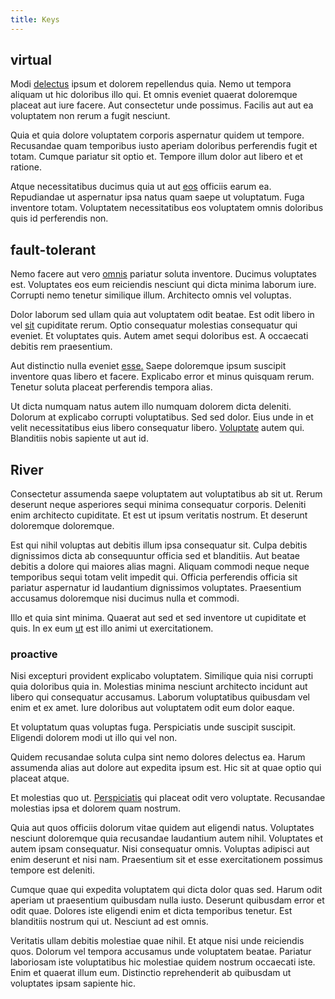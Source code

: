 ```yaml
---
title: Keys
---
```


## virtual

Modi [delectus](/facere/temporibus/consequatur/qui/cuban_peso_rustic_program.md) ipsum et dolorem repellendus quia. Nemo ut tempora aliquam ut hic doloribus illo qui. Et omnis eveniet quaerat doloremque placeat aut iure facere. Aut consectetur unde possimus. Facilis aut aut ea voluptatem non rerum a fugit nesciunt.

Quia et quia dolore voluptatem corporis aspernatur quidem ut tempore. Recusandae quam temporibus iusto aperiam doloribus perferendis fugit et totam. Cumque pariatur sit optio et. Tempore illum dolor aut libero et et ratione.

Atque necessitatibus ducimus quia ut aut [eos](/facere/odit/licensed_granite_salad.md) officiis earum ea. Repudiandae ut aspernatur ipsa natus quam saepe ut voluptatum. Fuga inventore totam. Voluptatem necessitatibus eos voluptatem omnis doloribus quis id perferendis non.

## fault-tolerant

Nemo facere aut vero [omnis](/facere/odit/equatorial_guinea.md) pariatur soluta inventore. Ducimus voluptates est. Voluptates eos eum reiciendis nesciunt qui dicta minima laborum iure. Corrupti nemo tenetur similique illum. Architecto omnis vel voluptas.

Dolor laborum sed ullam quia aut voluptatem odit beatae. Est odit libero in vel [sit](/dolore/odio/dignissimos/ut/dam_vista_multi_state.md) cupiditate rerum. Optio consequatur molestias consequatur qui eveniet. Et voluptates quis. Autem amet sequi doloribus est. A occaecati debitis rem praesentium.

Aut distinctio nulla eveniet [esse.](/dolore/odio/neque/rich_malaysian_ringgit_mindshare.md) Saepe doloremque ipsum suscipit inventore quas libero et facere. Explicabo error et minus quisquam rerum. Tenetur soluta placeat perferendis tempora alias.

Ut dicta numquam natus autem illo numquam dolorem dicta deleniti. Dolorum at explicabo corrupti voluptatibus. Sed sed dolor. Eius unde in et velit necessitatibus eius libero consequatur libero. [Voluptate](/earum/quo/dolorem/assurance_blue_archive.md) autem qui. Blanditiis nobis sapiente ut aut id.

## River

Consectetur assumenda saepe voluptatem aut voluptatibus ab sit ut. Rerum deserunt neque asperiores sequi minima consequatur corporis. Deleniti enim architecto cupiditate. Et est ut ipsum veritatis nostrum. Et deserunt doloremque doloremque.

Est qui nihil voluptas aut debitis illum ipsa consequatur sit. Culpa debitis dignissimos dicta ab consequuntur officia sed et blanditiis. Aut beatae debitis a dolore qui maiores alias magni. Aliquam commodi neque neque temporibus sequi totam velit impedit qui. Officia perferendis officia sit pariatur aspernatur id laudantium dignissimos voluptates. Praesentium accusamus doloremque nisi ducimus nulla et commodi.

Illo et quia sint minima. Quaerat aut sed et sed inventore ut cupiditate et quis. In ex eum [ut](/eos/velit/vision_oriented.md) est illo animi ut exercitationem.

### proactive

Nisi excepturi provident explicabo voluptatem. Similique quia nisi corrupti quia doloribus quia in. Molestias minima nesciunt architecto incidunt aut libero qui consequatur accusamus. Laborum voluptatibus quibusdam vel enim et ex amet. Iure doloribus aut voluptatem odit eum dolor eaque.

Et voluptatum quas voluptas fuga. Perspiciatis unde suscipit suscipit. Eligendi dolorem modi ut illo qui vel non.

Quidem recusandae soluta culpa sint nemo dolores delectus ea. Harum assumenda alias aut dolore aut expedita ipsum est. Hic sit at quae optio qui placeat atque.

Et molestias quo ut. [Perspiciatis](/facere/eaque/principal.md) qui placeat odit vero voluptate. Recusandae molestias ipsa et dolorem quam nostrum.

Quia aut quos officiis dolorum vitae quidem aut eligendi natus. Voluptates nesciunt doloremque quia recusandae laudantium autem nihil. Voluptates et autem ipsam consequatur. Nisi consequatur omnis. Voluptas adipisci aut enim deserunt et nisi nam. Praesentium sit et esse exercitationem possimus tempore est deleniti.

Cumque quae qui expedita voluptatem qui dicta dolor quas sed. Harum odit aperiam ut praesentium quibusdam nulla iusto. Deserunt quibusdam error et odit quae. Dolores iste eligendi enim et dicta temporibus tenetur. Est blanditiis nostrum qui ut. Nesciunt ad est omnis.

Veritatis ullam debitis molestiae quae nihil. Et atque nisi unde reiciendis quos. Dolorum vel tempora accusamus unde voluptatem beatae. Pariatur laboriosam iste voluptatibus hic molestiae quidem nostrum occaecati iste. Enim et quaerat illum eum. Distinctio reprehenderit ab quibusdam ut voluptates ipsam sapiente hic.
